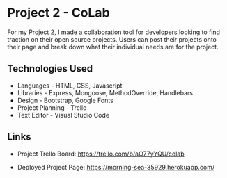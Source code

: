 # Project 2 - CoLab

For my Project 2, I made a collaboration tool for developers looking to find traction on their open source projects. Users can post their projects onto their page and break down what their individual needs are for the project.

## Technologies Used

- Languages - HTML, CSS, Javascript
- Libraries - Express, Mongoose, MethodOverride, Handlebars
- Design - Bootstrap, Google Fonts
- Project Planning - Trello
- Text Editor - Visual Studio Code

## Links

- Project Trello Board:
  https://trello.com/b/aO77yYQU/colab

- Deployed Project Page:
  https://morning-sea-35929.herokuapp.com/
